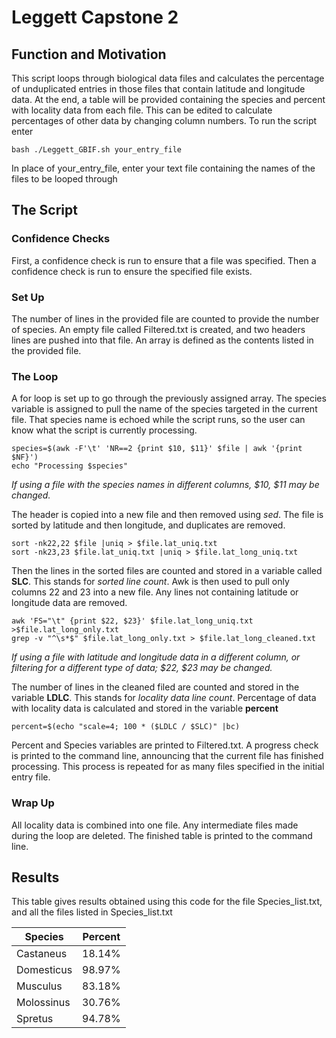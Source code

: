 # Leggett Capstone 2
## Function and Motivation
This script loops through biological data files and calculates the percentage of unduplicated entries in those files that contain latitude and longitude data. At the end, a table will be provided containing the species and percent with locality data from each file. This can be edited to calculate percentages of other data by changing column numbers. 
To run the script enter
```
bash ./Leggett_GBIF.sh your_entry_file
```
In place of your_entry_file, enter your text file containing the names of the files to be looped through
## The Script
### Confidence Checks
First, a confidence check is run to ensure that a file was specified.
Then a confidence check is run to ensure the specified file exists. 
### Set Up
The number of lines in the provided file are counted to provide the number of species. 
An empty file called Filtered.txt is created, and two headers lines are pushed into that file. 
An array is defined as the contents listed in the provided file.
### The Loop
A for loop is set up to go through the previously assigned array. 
The species variable is assigned to pull the name of the species targeted in the current file. That species name is echoed while the script runs, so the user can know what the script is currently processing.
```
species=$(awk -F'\t' 'NR==2 {print $10, $11}' $file | awk '{print $NF}')
echo "Processing $species"
```
*If using a file with the species names in different columns, $10, $11 may be changed.*

The header is copied into a new file and then removed using *sed*. 
The file is sorted by latitude and then longitude, and duplicates are removed.
```
sort -nk22,22 $file |uniq > $file.lat_uniq.txt
sort -nk23,23 $file.lat_uniq.txt |uniq > $file.lat_long_uniq.txt
```
Then the lines in the sorted files are counted and stored in a variable called **SLC**. This stands for *sorted line count*.
Awk is then used to pull only columns 22 and 23 into a new file. 
Any lines not containing latitude or longitude data are removed.
```
awk 'FS="\t" {print $22, $23}' $file.lat_long_uniq.txt >$file.lat_long_only.txt
grep -v "^\s*$" $file.lat_long_only.txt > $file.lat_long_cleaned.txt
```
*If using a file with latitude and longitude data in a different column, or filtering for a different type of data; $22, $23 may be changed.*

The number of lines in the cleaned filed are counted and stored in the variable **LDLC**. This stands for *locality data line count*.
Percentage of data with locality data is calculated and stored in the variable **percent**
```
percent=$(echo "scale=4; 100 * ($LDLC / $SLC)" |bc)
```
Percent and Species variables are printed to Filtered.txt. A progress check is printed to the command line, announcing that the current file has finished processing.
This process is repeated for as many files specified in the initial entry file.
### Wrap Up
All locality data is combined into one file. 
Any intermediate files made during the loop are deleted. 
The finished table is printed to the command line.

## Results
This table gives results obtained using this code for the file Species_list.txt, and all the files listed in Species_list.txt

| Species | Percent |
|---------|---------|
| Castaneus | 18.14% |
| Domesticus | 98.97% |
| Musculus | 83.18% |
| Molossinus | 30.76% |
| Spretus | 94.78% |




